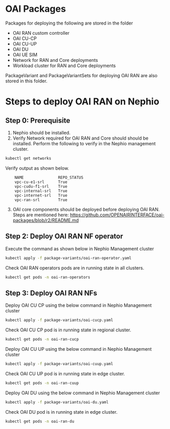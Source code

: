 # OAI Packages

Packages for deploying the following are stored in the folder

- OAI RAN custom controller
- OAI CU-CP
- OAI CU-UP
- OAI DU
- OAI UE SIM
- Network for RAN and Core deployments
- Workload cluster for RAN and Core deployments

PackageVariant and PackageVariantSets for deploying OAI RAN are also stored in this folder.

# Steps to deploy OAI RAN on Nephio

## Step 0: Prerequisite

1. Nephio should be installed.
2. Verify Network required for OAI RAN and Core should should be installed.
   Perform the following to verify in the Nephio management cluster.
```bash
kubectl get networks
```
Verify output as shown below.

```console
    NAME               REPO_STATUS
    vpc-cu-e1-srl      True
    vpc-cudu-f1-srl    True
    vpc-internal-srl   True
    vpc-internet-srl   True
    vpc-ran-srl        True
```
3. OAI core components should be deployed before deploying OAI RAN.
   Steps are mentioned here: https://github.com/OPENAIRINTERFACE/oai-packages/blob/r2/README.md


## Step 2: Deploy OAI RAN NF operator

Execute the command as shown below in Nephio Management cluster

```bash
kubectl apply -f package-variants/oai-ran-operator.yaml
```
Check OAI RAN operators pods are in running state in all clusters.

```bash
kubectl get pods -n oai-ran-operators
```

## Step 3: Deploy OAI RAN NFs

Deploy OAI CU CP using the below command in Nephio Management cluster

```bash
kubectl apply -f package-variants/oai-cucp.yaml
```
Check OAI CU CP pod is in running state in regional cluster.

```bash
kubectl get pods -n oai-ran-cucp
```
Deploy OAI CU UP using the below command in Nephio Management cluster

```bash
kubectl apply -f package-variants/oai-cuup.yaml
```

Check OAI CU UP pod is in running state in edge cluster.

```bash
kubectl get pods -n oai-ran-cuup
```
Deploy OAI DU using the below command in Nephio Management cluster

```bash
kubectl apply -f package-variants/oai-du.yaml
```

Check OAI DU pod is in running state in edge cluster.

```bash
kubectl get pods -n oai-ran-du
```
